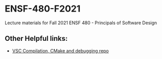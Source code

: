 # ENSF-480-F2021
Lecture materials for Fall 2021 ENSF 480 - Principals of Software Design

## Other Helpful links:
* [VSC Compilation, CMake and debugging repo](https://github.com/mklasby/vsc-cpp-introduction)